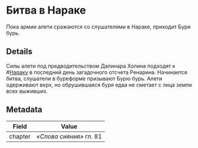 # Битва в Нараке
Пока армии алети сражаются со слушателями в Нараке, приходит Буря бурь.

## Details
Силы алети под предводительством Далинара Холина подходят к #[Нараку](locations/narak) в последний день загадочного отсчета Ренарина. Начинается битва, слушатели в буреформе призывают Бурю бурь. Алети одерживают верх, но обрушившаяся буря едва не сметает с лица земли всех выживших.

## Metadata
| Field | Value |
| ----- | ----- |
| chapter | *«Слова сияния»* гл. 81 |

